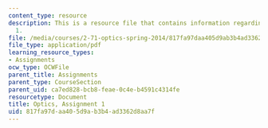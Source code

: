```yaml
---
content_type: resource
description: This is a resource file that contains information regarding optics, assignment
  1.
file: /media/courses/2-71-optics-spring-2014/817fa97daa405d9ab3b4ad3362d8aa7f_MIT2_71S14_HW_1.pdf
file_type: application/pdf
learning_resource_types:
- Assignments
ocw_type: OCWFile
parent_title: Assignments
parent_type: CourseSection
parent_uid: ca7ed828-bcb8-feae-0c4e-b4591c4314fe
resourcetype: Document
title: Optics, Assignment 1
uid: 817fa97d-aa40-5d9a-b3b4-ad3362d8aa7f
---
```

